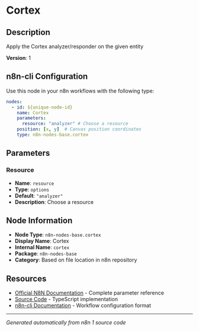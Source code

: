 # Cortex

## Description

Apply the Cortex analyzer/responder on the given entity

**Version**: 1

## n8n-cli Configuration

Use this node in your n8n workflows with the following type:

```yaml
nodes:
  - id: ${unique-node-id}
    name: Cortex
    parameters:
      resource: "analyzer" # Choose a resource
    position: [x, y]  # Canvas position coordinates
    type: n8n-nodes-base.cortex
```

## Parameters

### Resource

- **Name**: `resource`
- **Type**: `options`
- **Default**: `"analyzer"`
- **Description**: Choose a resource


## Node Information

- **Node Type**: `n8n-nodes-base.cortex`
- **Display Name**: Cortex
- **Internal Name**: `cortex`
- **Package**: `n8n-nodes-base`
- **Category**: Based on file location in n8n repository

## Resources

- [Official N8N Documentation](https://docs.n8n.io/integrations/builtin/app-nodes/n8n-nodes-base.cortex/) - Complete parameter reference
- [Source Code](https://github.com/n8n-io/n8n/blob/master/packages/nodes-base/nodes/Cortex/Cortex.node.ts) - TypeScript implementation
- [n8n-cli Documentation](https://github.com/edenreich/n8n-cli) - Workflow configuration format

---
*Generated automatically from n8n 1 source code*
